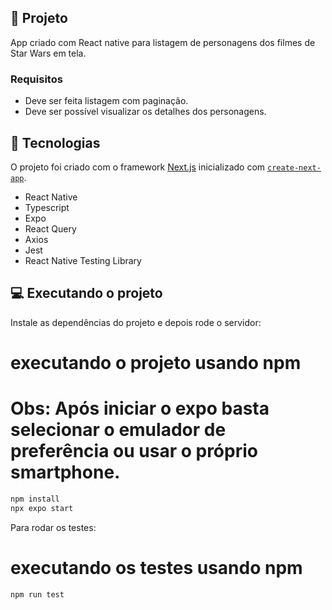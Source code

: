 ## 🔖 Projeto

App criado com React native para listagem de personagens dos filmes de Star Wars em tela.

### Requisitos

- Deve ser feita listagem com paginação.
- Deve ser possível visualizar os detalhes dos personagens.

## 🚀 Tecnologias

O projeto foi criado com o framework [Next.js](https://nextjs.org/) inicializado com [`create-next-app`](https://github.com/vercel/next.js/tree/canary/packages/create-next-app).

- React Native
- Typescript
- Expo
- React Query
- Axios
- Jest
- React Native Testing Library

## 💻 Executando o projeto

Instale as dependências do projeto e depois rode o servidor:

# executando o projeto usando npm
# Obs: Após iniciar o expo basta selecionar o emulador de preferência ou usar o próprio smartphone.
```bash
npm install
npx expo start
```
Para rodar os testes:

# executando os testes usando npm
```bash
npm run test
```